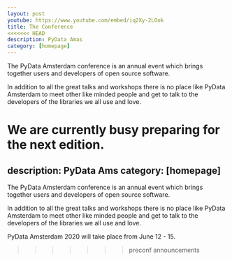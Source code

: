 ```yaml
---
layout: post
youtube: https://www.youtube.com/embed/iq2Xy-2LOok
title: The Conference
<<<<<<< HEAD
description: PyData Amas
category: [homepage]
---
```


The PyData Amsterdam conference is an annual event which brings together users and developers
of open source software.

In addition to all the great talks 
and workshops there is no place like PyData Amsterdam to meet other like minded people
and get to talk to the developers of the libraries we all use and love.

We are currently busy preparing for the next edition. 
=======
description: PyData Ams
category: [homepage]
---

The PyData Amsterdam conference is an annual event which brings together users and developers of open source software.

In addition to all the great talks  and workshops there is no place like PyData Amsterdam to meet other like minded people
and get to talk to the developers of the libraries we all use and love.

PyData Amsterdam 2020 will take place from June 12 - 15.
>>>>>>> preconf announcements
